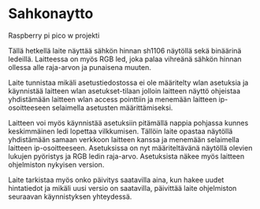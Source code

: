 # Sahkonaytto
Raspberry pi pico w projekti

Tällä hetkellä laite näyttää sähkön hinnan sh1106 näytöllä sekä binäärinä ledeillä. Laitteessa on myös RGB led, joka palaa vihreänä sähkön hinnan ollessa alle raja-arvon ja punaisena muuten.

Laite tunnistaa mikäli asetustiedostossa ei ole määritelty wlan asetuksia ja käynnistää laitteen wlan asetukset-tilaan jolloin laitteen näyttö ohjeistaa yhdistämään laitteen wlan access pointtiin ja menemään laitteen ip-osoitteeseen selaimella asetusten määrittämiseksi.

Laitteen voi myös käynnistää asetuksiin pitämällä nappia pohjassa kunnes keskimmäinen ledi lopettaa vilkkumisen. Tällöin laite opastaa näytöllä yhdistämään samaan verkkoon laitteen kanssa ja menemään selaimella laitteen ip-osoitteeseen. Asetuksissa on nyt määriteltävänä näytöllä olevien lukujen pyöristys ja RGB ledin raja-arvo. Asetuksista näkee myös laitteen ohjelmiston nykyisen version.

Laite tarkistaa myös onko päivitys saatavilla aina, kun hakee uudet hintatiedot ja mikäli uusi versio on saatavilla, päivittää laite ohjelmiston seuraavan käynnistyksen yhteydessä.
